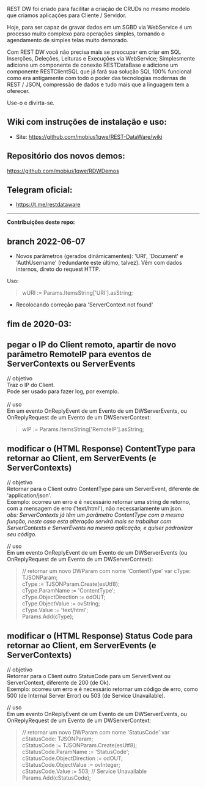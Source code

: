 REST DW foi criado para facilitar a criação de CRUDs no mesmo modelo que criamos aplicações para Cliente / Servidor.

Hoje, para ser capaz de gravar dados em um SGBD via WebService é um processo muito complexo para operações simples, tornando o agendamento de simples telas muito demorado.

Com REST DW você não precisa mais se preocupar em criar em SQL Inserções, Deleções, Leituras e Execuções via WebService; Simplesmente adicione um componente de conexão RESTDataBase e adicione um componente RESTClientSQL que já fará sua solução SQL 100% funcional como era antigamente com todo o poder das tecnologias modernas de REST / JSON, compressão de dados e tudo mais que a linguagem tem a oferecer.

Use-o e divirta-se.

## Wiki com instruções de instalação e uso:
* Site: https://github.com/mobius1qwe/REST-DataWare/wiki

## Repositório dos novos demos:
https://github.com/mobius1qwe/RDWDemos

## Telegram oficial:
* https://t.me/restdataware

----------------
**Contribuições deste repo:**

## branch 2022-06-07
* Novos parâmetros (gerados dinâmicamentes): 'URI', 'Document' e 'AuthUsername' (redundante este último, talvez).
Vêm com dados internos, direto do request HTTP.

Uso:
> wURI := Params.ItemsString['URI'].asString;

* Recolocando correção para 'ServerContext not found'


## fim de 2020-03:

## pegar o IP do Client remoto, apartir de novo parâmetro RemoteIP para eventos de ServerContexts ou ServerEvents
// objetivo  <br>
Traz o IP do Client.  <br>
Pode ser usado para fazer log, por exemplo.  <br>
<br>
// uso  <br>
Em um evento OnReplyEvent de um Evento de um DWServerEvents, ou OnReplyRequest de um Evento de um DWServerContext:  <br>
> wIP := Params.ItemsString['RemoteIP'].asString;  <br>

## modificar o (HTML Response) ContentType para retornar ao Client, em ServerEvents (e ServerContexts)
// objetivo  <br>
Retornar para o Client outro ContentType para um ServerEvent, diferente de 'application/json'.  <br>
Exemplo: ocorreu um erro e é necessário retornar uma string de retorno, com a mensagem de erro ('text/html'), não necessariamente um json.  <br>
_obs: ServerContexts já têm um parâmetro ContentType com a mesma função, neste caso esta alteração servirá mais se trabalhar com ServerContexts e ServerEvents na mesma aplicação, e quiser padronizar seu código._  <br>

// uso  <br>
Em um evento OnReplyEvent de um Evento de um DWServerEvents (ou OnReplyRequest de um Evento de um DWServerContext):  <br>

> // retornar um novo DWParam com nome 'ContentType'
> var cType: TJSONParam;  <br>
> cType                 := TJSONParam.Create(esUtf8);  <br>
> cType.ParamName       := 'ContentType';  <br>
> cType.ObjectDirection := odOUT;  <br>
> cType.ObjectValue     := ovString;  <br>
> cType.Value           := 'text/html';  <br>
> Params.Add(cType);  <br>

## modificar o (HTML Response) Status Code para retornar ao Client, em ServerEvents (e ServerContexts)
// objetivo  <br>
Retornar para o Client outro StatusCode para um ServerEvent ou ServerContext, diferente de 200 (de Ok).  <br>
Exemplo: ocorreu um erro e é necessário retornar um código de erro, como 500 (de Internal Server Error) ou 503 (de Service Unavailable).  <br>

// uso  <br>
Em um evento OnReplyEvent de um Evento de um DWServerEvents, ou OnReplyRequest de um Evento de um DWServerContext:  <br>

> // retornar um novo DWParam com nome 'StatusCode'
> var cStatusCode: TJSONParam;  <br>
> cStatusCode                 := TJSONParam.Create(esUtf8);  <br>
> cStatusCode.ParamName       := 'StatusCode';  <br>
> cStatusCode.ObjectDirection := odOUT;  <br>
> cStatusCode.ObjectValue     := ovInteger;  <br>
> cStatusCode.Value           := 503; 	// Service Unavailable  <br>
> Params.Add(cStatusCode);  <br>
